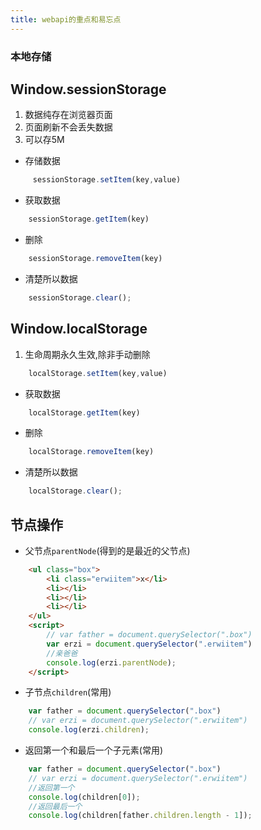 ```yaml
---
title: webapi的重点和易忘点
---
```


### 本地存储
## Window.sessionStorage
1. 数据纯存在浏览器页面
2. 页面刷新不会丢失数据
3. 可以存5M
+ 存储数据
```js
     sessionStorage.setItem(key,value)
```
+ 获取数据
```js
    sessionStorage.getItem(key)
``` 
+ 删除
```js
    sessionStorage.removeItem(key)
```
+ 清楚所以数据
```js
    sessionStorage.clear();
```
## Window.localStorage
1. 生命周期永久生效,除非手动删除
```js
    localStorage.setItem(key,value)
```
+ 获取数据
```js
    localStorage.getItem(key)
``` 
+ 删除
```js
    localStorage.removeItem(key)
```
+ 清楚所以数据
```js
    localStorage.clear();
```
## 节点操作
+ 父节点`parentNode`(得到的是最近的父节点)
```html
    <ul class="box">
        <li class="erwiitem">x</li>
        <li></li>
        <li></li>
        <li></li>
    </ul>
    <script>
        // var father = document.querySelector(".box")
        var erzi = document.querySelector(".erwiitem")
        //亲爸爸
        console.log(erzi.parentNode);
    </script>
```
+ 子节点`children`(常用)
```js
    var father = document.querySelector(".box")
    // var erzi = document.querySelector(".erwiitem")
    console.log(erzi.children);
```

+ 返回第一个和最后一个子元素(常用)
```js
    var father = document.querySelector(".box")
    // var erzi = document.querySelector(".erwiitem")
    //返回第一个
    console.log(children[0]);
    //返回最后一个
    console.log(children[father.children.length - 1]);
```
